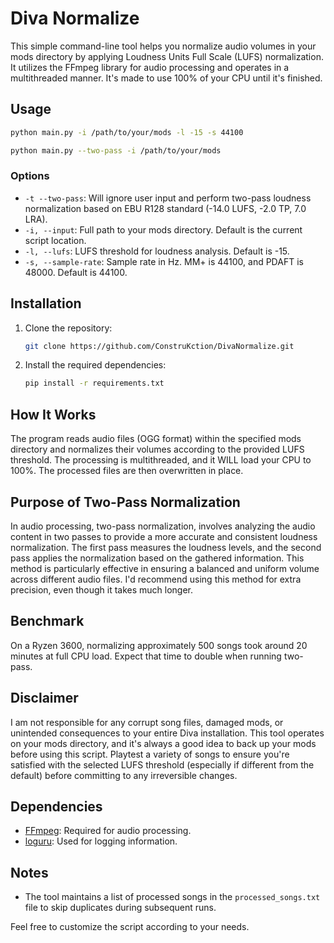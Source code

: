 # Diva Normalize

This simple command-line tool helps you normalize audio volumes in your mods directory by applying Loudness Units Full
Scale (LUFS) normalization. It utilizes the FFmpeg library for audio processing and operates in a multithreaded manner.
It's made to use 100% of your CPU until it's finished.

## Usage

```bash
python main.py -i /path/to/your/mods -l -15 -s 44100
```
```bash
python main.py --two-pass -i /path/to/your/mods
```

### Options
- `-t --two-pass`: Will ignore user input and perform two-pass loudness normalization based on EBU R128 standard (-14.0 LUFS, -2.0 TP, 7.0 LRA).
- `-i, --input`: Full path to your mods directory. Default is the current script location.
- `-l, --lufs`: LUFS threshold for loudness analysis. Default is -15.
- `-s, --sample-rate`: Sample rate in Hz. MM+ is 44100, and PDAFT is 48000. Default is 44100.

## Installation

1. Clone the repository:

   ```bash
   git clone https://github.com/ConstruKction/DivaNormalize.git
   ```

2. Install the required dependencies:

   ```bash
   pip install -r requirements.txt
   ```

## How It Works

The program reads audio files (OGG format) within the specified mods directory and normalizes their volumes according to
the provided LUFS threshold. The processing is multithreaded, and it WILL load your CPU to 100%. The processed files are
then overwritten in place.

## Purpose of Two-Pass Normalization

In audio processing, two-pass normalization, involves analyzing the audio content in two passes to provide a more accurate and consistent loudness normalization. The first pass measures the loudness levels, and the second pass applies the normalization based on the gathered information. This method is particularly effective in ensuring a balanced and uniform volume across different audio files. I'd recommend using this method for extra precision, even though it takes much longer.

## Benchmark

On a Ryzen 3600, normalizing approximately 500 songs took around 20 minutes at full CPU load. Expect that time to double when running two-pass.

## Disclaimer

I am not responsible for any corrupt song files, damaged mods, or unintended consequences to your entire Diva
installation. This tool operates on your mods directory, and it's always a good idea to back up your mods before using
this script. Playtest a variety of songs to ensure you're satisfied with the selected LUFS threshold (especially if
different from the default) before committing to any irreversible changes.

## Dependencies

- [FFmpeg](https://ffmpeg.org/): Required for audio processing.
- [loguru](https://pypi.org/project/loguru/): Used for logging information.

## Notes

- The tool maintains a list of processed songs in the `processed_songs.txt` file to skip duplicates during subsequent
  runs.

Feel free to customize the script according to your needs.
